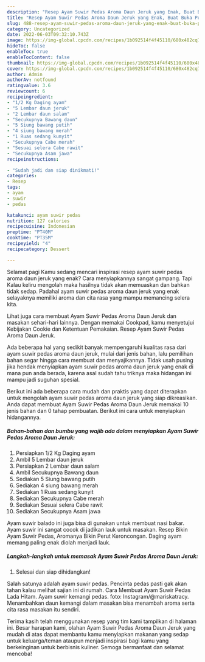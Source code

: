 ```yaml
---
description: "Resep Ayam Suwir Pedas Aroma Daun Jeruk yang Enak, Buat Buka Puasa Sempurna"
title: "Resep Ayam Suwir Pedas Aroma Daun Jeruk yang Enak, Buat Buka Puasa Sempurna"
slug: 488-resep-ayam-suwir-pedas-aroma-daun-jeruk-yang-enak-buat-buka-puasa-sempurna
category: Uncategorized
date: 2022-06-03T09:32:10.743Z
image: https://img-global.cpcdn.com/recipes/1b092514f4f45110/680x482cq70/ayam-suwir-pedas-aroma-daun-jeruk-foto-resep-utama.jpg
hideToc: false
enableToc: true
enableTocContent: false
thumbnail: https://img-global.cpcdn.com/recipes/1b092514f4f45110/680x482cq70/ayam-suwir-pedas-aroma-daun-jeruk-foto-resep-utama.jpg
cover: https://img-global.cpcdn.com/recipes/1b092514f4f45110/680x482cq70/ayam-suwir-pedas-aroma-daun-jeruk-foto-resep-utama.jpg
author: Admin
authorAv: notfound
ratingvalue: 3.6
reviewcount: 6
recipeingredient:
- "1/2 Kg Daging ayam"
- "5 Lembar daun jeruk"
- "2 Lembar daun salam"
- "Secukupnya Bawang daun"
- "5 Siung bawang putih"
- "4 siung bawang merah"
- "1 Ruas sedang kunyit"
- "Secukupnya Cabe merah"
- "Sesuai selera Cabe rawit"
- "Secukupnya Asam jawa"
recipeinstructions:

- "Sudah jadi dan siap dinikmati!"
categories:
- Resep
tags:
- ayam
- suwir
- pedas

katakunci: ayam suwir pedas 
nutrition: 127 calories
recipecuisine: Indonesian
preptime: "PT40M"
cooktime: "PT35M"
recipeyield: "4"
recipecategory: Dessert

---
```



Selamat pagi Kamu sedang mencari inspirasi resep ayam suwir pedas aroma daun jeruk yang enak? Cara menyiapkannya sangat gampang. Tapi Kalau keliru mengolah maka hasilnya tidak akan memuaskan dan bahkan tidak sedap. Padahal ayam suwir pedas aroma daun jeruk yang enak selayaknya memiliki aroma dan cita rasa yang mampu memancing selera kita.


Lihat juga cara membuat Ayam Suwir Pedas Aroma Daun Jeruk dan masakan sehari-hari lainnya. Dengan memakai Cookpad, kamu menyetujui Kebijakan Cookie dan Ketentuan Pemakaian. Resep Ayam Suwir Pedas Aroma Daun Jeruk.

Ada beberapa hal yang sedikit banyak mempengaruhi kualitas rasa dari ayam suwir pedas aroma daun jeruk, mulai dari jenis bahan, lalu pemilihan bahan segar hingga cara membuat dan menyajikannya. Tidak usah pusing jika hendak menyiapkan ayam suwir pedas aroma daun jeruk yang enak di mana pun anda berada, karena asal sudah tahu triknya maka hidangan ini mampu jadi suguhan spesial.


Berikut ini ada beberapa cara mudah dan praktis yang dapat diterapkan untuk mengolah ayam suwir pedas aroma daun jeruk yang siap dikreasikan. Anda dapat membuat Ayam Suwir Pedas Aroma Daun Jeruk memakai 10 jenis bahan dan 0 tahap pembuatan. Berikut ini cara untuk menyiapkan hidangannya.

<!--inarticleads1-->

##### Bahan-bahan dan bumbu yang wajib ada dalam menyiapkan Ayam Suwir Pedas Aroma Daun Jeruk:

1. Persiapkan 1/2 Kg Daging ayam
1. Ambil 5 Lembar daun jeruk
1. Persiapkan 2 Lembar daun salam
1. Ambil Secukupnya Bawang daun
1. Sediakan 5 Siung bawang putih
1. Sediakan 4 siung bawang merah
1. Sediakan 1 Ruas sedang kunyit
1. Sediakan Secukupnya Cabe merah
1. Sediakan Sesuai selera Cabe rawit
1. Sediakan Secukupnya Asam jawa


Ayam suwir balado ini juga bisa di gunakan untuk membuat nasi bakar. Ayam suwir ini sangat cocok di jadikan lauk untuk masakan. Resep Bikin Ayam Suwir Pedas, Aromanya Bikin Perut Keroncongan. Daging ayam memang paling enak diolah menjadi lauk. 

<!--inarticleads2-->

##### Langkah-langkah untuk memasak Ayam Suwir Pedas Aroma Daun Jeruk:


1. Selesai dan siap dihidangkan!

Salah satunya adalah ayam suwir pedas. Pencinta pedas pasti gak akan tahan kalau melihat sajian ini di rumah. Cara Membuat Ayam Suwir Pedas Lada Hitam. Ayam suwir kemangi pedas. foto: Instagram/@mariskatracy. Menambahkan daun kemangi dalam masakan bisa menambah aroma serta cita rasa masakan itu sendiri. 

Terima kasih telah menggunakan resep yang tim kami tampilkan di halaman ini. Besar harapan kami, olahan Ayam Suwir Pedas Aroma Daun Jeruk yang mudah di atas dapat membantu kamu menyiapkan makanan yang sedap untuk keluarga/teman ataupun menjadi inspirasi bagi kamu yang berkeinginan untuk berbisnis kuliner. Semoga bermanfaat dan selamat mencoba!
